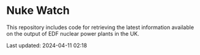# Nuke Watch

This repository includes code for retrieving the latest information available on the output of EDF nuclear power plants in the UK.

Last updated: 2024-04-11 02:18